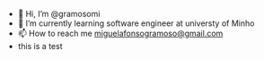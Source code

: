 - 👋 Hi, I’m @gramosomi
- 🌱 I’m currently learning software engineer at universty of Minho
- 📫 How to reach me miguelafonsogramoso@gmail.com
- this is a test

